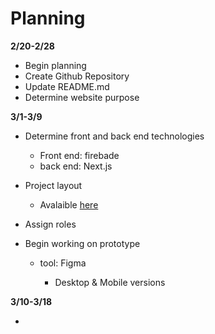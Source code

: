 # Planning
**2/20-2/28**

* Begin planning 
* Create Github Repository
* Update README.md
* Determine website purpose

**3/1-3/9**

* Determine front and back end technologies
    
    * Front end: firebade
    * back end: Next.js
* Project layout

    * Avalaible [here](/docs/planning/design.md)

* Assign roles
* Begin working on prototype
    * tool: Figma
        
        * Desktop & Mobile versions

**3/10-3/18**

*
   
